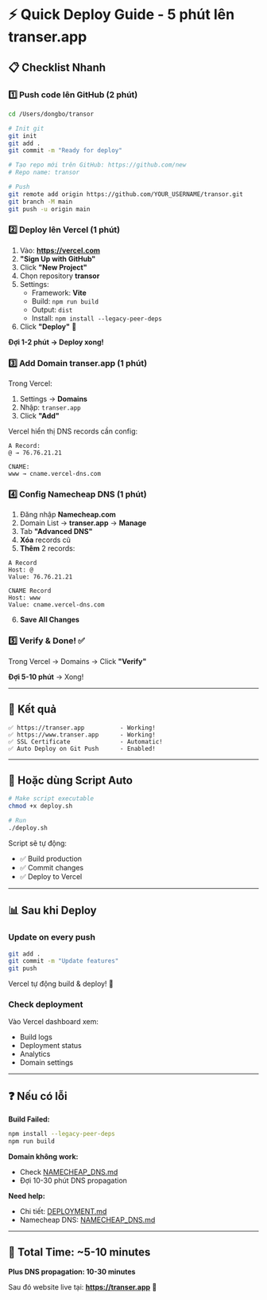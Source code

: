 # ⚡ Quick Deploy Guide - 5 phút lên transer.app

## 📋 Checklist Nhanh

### 1️⃣ Push code lên GitHub (2 phút)

```bash
cd /Users/dongbo/transor

# Init git
git init
git add .
git commit -m "Ready for deploy"

# Tạo repo mới trên GitHub: https://github.com/new
# Repo name: transor

# Push
git remote add origin https://github.com/YOUR_USERNAME/transor.git
git branch -M main
git push -u origin main
```

### 2️⃣ Deploy lên Vercel (1 phút)

1. Vào: **https://vercel.com**
2. **"Sign Up with GitHub"**
3. Click **"New Project"**
4. Chọn repository **transor**
5. Settings:
   - Framework: **Vite**
   - Build: `npm run build`
   - Output: `dist`
   - Install: `npm install --legacy-peer-deps`
6. Click **"Deploy"** 🚀

**Đợi 1-2 phút → Deploy xong!**

### 3️⃣ Add Domain transer.app (1 phút)

Trong Vercel:

1. Settings → **Domains**
2. Nhập: `transer.app`
3. Click **"Add"**

Vercel hiển thị DNS records cần config:

```
A Record:
@ → 76.76.21.21

CNAME:
www → cname.vercel-dns.com
```

### 4️⃣ Config Namecheap DNS (1 phút)

1. Đăng nhập **Namecheap.com**
2. Domain List → **transer.app** → **Manage**
3. Tab **"Advanced DNS"**
4. **Xóa** records cũ
5. **Thêm** 2 records:

```
A Record
Host: @
Value: 76.76.21.21

CNAME Record  
Host: www
Value: cname.vercel-dns.com
```

6. **Save All Changes**

### 5️⃣ Verify & Done! ✅

Trong Vercel → Domains → Click **"Verify"**

**Đợi 5-10 phút** → Xong!

---

## 🎉 Kết quả

```
✅ https://transer.app          - Working!
✅ https://www.transer.app      - Working!
✅ SSL Certificate              - Automatic!
✅ Auto Deploy on Git Push      - Enabled!
```

---

## 🚀 Hoặc dùng Script Auto

```bash
# Make script executable
chmod +x deploy.sh

# Run
./deploy.sh
```

Script sẽ tự động:
- ✅ Build production
- ✅ Commit changes
- ✅ Deploy to Vercel

---

## 📊 Sau khi Deploy

### Update on every push

```bash
git add .
git commit -m "Update features"
git push
```

Vercel tự động build & deploy! 🎉

### Check deployment

Vào Vercel dashboard xem:
- Build logs
- Deployment status
- Analytics
- Domain settings

---

## ❓ Nếu có lỗi

**Build Failed:**
```bash
npm install --legacy-peer-deps
npm run build
```

**Domain không work:**
- Check [NAMECHEAP_DNS.md](./NAMECHEAP_DNS.md)
- Đợi 10-30 phút DNS propagation

**Need help:**
- Chi tiết: [DEPLOYMENT.md](./DEPLOYMENT.md)
- Namecheap DNS: [NAMECHEAP_DNS.md](./NAMECHEAP_DNS.md)

---

## 🎯 Total Time: ~5-10 minutes

**Plus DNS propagation: 10-30 minutes**

Sau đó website live tại: **https://transer.app** 🚀

